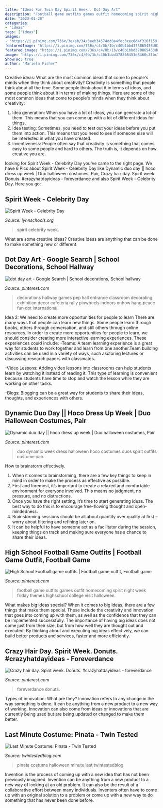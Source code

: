 ```yaml
---
title: "Ideas For Twin Day Spirit Week : Dot Day Art"
description: "Football game outfits games outfit homecoming spirit night week friday themes highschool college visit halloween"
date: "2023-01-28"
categories:
- "ideas"
tags: ["ideas"]
images:
- "https://i.pinimg.com/736x/3e/eb/34/3eeb34574dd8a4fec3cec6d4f326f159.jpg"
featuredImage: "https://i.pinimg.com/736x/c4/0b/1b/c40b1bbd378865453d8360c3fbc74dea--football-game-outfits-football-game-outfit-highschool.jpg"
featured_image: "https://i.pinimg.com/736x/c4/0b/1b/c40b1bbd378865453d8360c3fbc74dea--football-game-outfits-football-game-outfit-highschool.jpg"
image: "https://i.pinimg.com/736x/c4/0b/1b/c40b1bbd378865453d8360c3fbc74dea--football-game-outfits-football-game-outfit-highschool.jpg"
ShowToc: true
author: "Mariela Fisher"
---
```



Creative ideas: What are the most common ideas that come to people's minds when they think about creativity?
Creativity is something that people think about all the time. Some people think about it in terms of ideas, and some people think about it in terms of making things. Here are some of the most common ideas that come to people's minds when they think about creativity: 
1. Idea generation: When you have a lot of ideas, you can generate a lot of them. This means that you can come up with a lot of different ideas for things. 
2. Idea testing: Sometimes, you need to test out your ideas before you put them into action. This means that you need to see if someone else will be interested in what you have created. 
3. Inventiveness: People often say that creativity is something that comes easy to some people and hard to others. The truth is, it depends on how creative you are.

	

		
looking for Spirit Week - Celebrity Day you've came to the right page. We have 6 Pics about Spirit Week - Celebrity Day like Dynamic duo day || hoco dress up week | Duo halloween costumes, Pair, Crazy hair day. Spirit week. Donuts. #crazyhatdayideas - foreverdance and also Spirit Week - Celebrity Day. Here you go:
		
    
## Spirit Week - Celebrity Day

<img loading=lazy src="http://www.lynnschools.org/classical/images/IMG_6067.JPG" onerror="this.onerror=null;this.src='https://tse3.mm.bing.net/th?id=OIP._W_1jyMUjRvK_AXTBvqZiQHaLF&amp;pid=15.1';" alt="Spirit Week - Celebrity Day">

_Source: lynnschools.org_

>spirit celebrity week. 

	

What are some creative ideas?
Creative ideas are anything that can be done to make something new or different.

    
## Dot Day Art - Google Search | School Decorations, School Hallway

<img loading=lazy src="https://i.pinimg.com/originals/cc/a7/6a/cca76a91602dd8aa30761d3d7670b156.jpg" onerror="this.onerror=null;this.src='https://tse1.mm.bing.net/th?id=OIP.RvsMGP7Qn6EW1gK3TOW1LAHaJ7&amp;pid=15.1';" alt="dot day art - Google Search | School decorations, School hallway">

_Source: pinterest.com_

>decorations hallway games pep hall entrance classroom decorating exhibition decor cafeteria rally pinwheels indoors onhow hang peace fun dot international. 

	

Idea 2: We need to create more opportunities for people to learn
There are many ways that people can learn new things. Some people learn through books, others through conversation, and still others through online resources. In order to create more opportunities for people to learn, we should consider creating more interactive learning experiences. These experiences could include:
-Teams: A team learning experience is a great way for students to work together and learn from one another.Team building activities can be used in a variety of ways, such asctoring lectures or discussing research papers with classmates.

-Video Lessons: Adding video lessons into classrooms can help students learn by watching it instead of reading it. This type of learning is convenient because students have time to stop and watch the lesson while they are working on other tasks.

-Blogs: Blogging can be a great way for students to share their ideas, thoughts, and experiences with others.

    
## Dynamic Duo Day || Hoco Dress Up Week | Duo Halloween Costumes, Pair

<img loading=lazy src="https://i.pinimg.com/736x/3e/eb/34/3eeb34574dd8a4fec3cec6d4f326f159.jpg" onerror="this.onerror=null;this.src='https://tse1.mm.bing.net/th?id=OIP.PbsHu_61vzJ02A9-lT06OQHaNK&amp;pid=15.1';" alt="Dynamic duo day || hoco dress up week | Duo halloween costumes, Pair">

_Source: pinterest.com_

>duo dynamic week dress halloween hoco costumes duos spirit outfits costume pair. 

	

How to brainstorm effectively.
1. When it comes to brainstorming, there are a few key things to keep in mind in order to make the process as effective as possible. 
2. First and foremost, it’s important to create a relaxed and comfortable environment for everyone involved. This means no judgment, no pressure, and no distractions. 
3. Once you have the right setting, it’s time to start generating ideas. The best way to do this is to encourage free-flowing thought and open-mindedness. 
4. Brainstorming sessions should be all about quantity over quality at first – worry about filtering and refining later on. 
5. It can be helpful to have someone act as a facilitator during the session, keeping things on track and making sure everyone has a chance to share their ideas. 

    
## High School Football Game Outfits | Football Game Outfit, Football Game

<img loading=lazy src="https://i.pinimg.com/736x/c4/0b/1b/c40b1bbd378865453d8360c3fbc74dea--football-game-outfits-football-game-outfit-highschool.jpg" onerror="this.onerror=null;this.src='https://tse1.mm.bing.net/th?id=OIP.iu3tccFC5fgrsJTS537UPQHaJ3&amp;pid=15.1';" alt="High School Football game outfits | Football game outfit, Football game">

_Source: pinterest.com_

>football game outfits games outfit homecoming spirit night week friday themes highschool college visit halloween. 

	

What makes big ideas special?
When it comes to big ideas, there are a few things that make them special. These include the creativity and innovation that goes into coming up with them, as well as the confidence that they can be implemented successfully. The importance of having big ideas does not come just from their size, but from how well they are thought out and executed. By thinking about and executing big ideas effectively, we can build better products and services, faster and more efficiently.

    
## Crazy Hair Day. Spirit Week. Donuts. #crazyhatdayideas - Foreverdance

<img loading=lazy src="https://i.pinimg.com/originals/12/8f/ed/128fedd120163dc26f523ada29c09079.jpg" onerror="this.onerror=null;this.src='https://tse3.mm.bing.net/th?id=OIP.xX3HkHTcGMPh4QQ6aiCmGgHaJ6&amp;pid=15.1';" alt="Crazy hair day. Spirit week. Donuts. #crazyhatdayideas - foreverdance">

_Source: pinterest.com_

>foreverdance donuts. 

	

Types of innovation: What are they?
Innovation refers to any change in the way something is done. It can be anything from a new product to a new way of working. Innovation can also come from ideas or innovations that are currently being used but are being updated or changed to make them better.

    
## Last Minute Costume: Pinata - Twin Tested

<img loading=lazy src="http://twintestedblog.com/wp-content/uploads/2014/10/COSTUME-PINATA-9-LOGO.jpg" onerror="this.onerror=null;this.src='https://tse2.mm.bing.net/th?id=OIP.-V9dDrBGLNWPF_AigaPcBQHaLB&amp;pid=15.1';" alt="Last Minute Costume: Pinata - Twin Tested">

_Source: twintestedblog.com_

>pinata costume halloween minute last twintestedblog. 

	

Invention is the process of coming up with a new idea that has not been previously imagined. Invention can be anything from a new product to a new way of looking at an old problem. It can also be the result of a collaborative effort between many individuals. Inventors often have to come up with an original solution to a problem or come up with a new way to do something that has never been done before.

